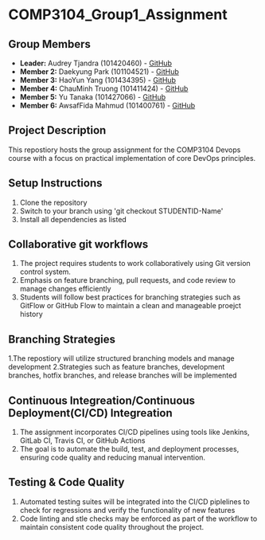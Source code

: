 # COMP3104_Group1_Assignment
## Group Members
- **Leader:** Audrey Tjandra (101420460) - [GitHub](https://github.com/Saltapple55)
- **Member 2:** Daekyung Park (101104521) - [GitHub](https://github.com/sarangDK)
- **Member 3:** HaoYun Yang (101434395) - [GitHub](https://github.com/YSaltedFishY)
- **Member 4:** ChauMinh Truong (101411424) - [GitHub](https://github.com/biradon)
- **Member 5:** Yu Tanaka (101427066) - [GitHub](https://github.com/yyyyt36834)
- **Member 6:** AwsafFida Mahmud (101400761) - [GitHub](https://github.com/omelettech)
## Project Description
This repostiory hosts the group assignment for the COMP3104 Devops course
with a focus on practical implementation of core DevOps principles.

## Setup Instructions
1. Clone the repository
2. Switch to your branch using 'git checkout STUDENTID-Name'
3. Install all dependencies as listed

## Collaborative git workflows
1. The project requires students to work collaboratively using Git version
control system.
2. Emphasis on feature branching, pull requests, and code review to manage
changes efficiently
3. Students will follow best practices for branching strategies such as
GitFlow or GitHub Flow to maintain a clean and manageable proejct history

## Branching Strategies
1.The repostiory will utilize structured branching models and manage development
2.Strategies such as feature branches, development branches, hotfix branches,
and release branches will be implemented

## Continuous Integreation/Continuous Deployment(CI/CD) Integreation
1. The assignment incorporates CI/CD pipelines using tools like Jenkins,
GitLab CI, Travis CI, or GitHub Actions
2. The goal is to automate the build, test, and deployment processes, ensuring code quality and reducing manual intervention.

## Testing & Code Quality
1. Automated testing suites will be integrated into the CI/CD piplelines to check for regressions and verify the functionality of new features
2. Code linting and stle checks may be enforced as part of the workflow to 
maintain consistent code quality throughout the project.